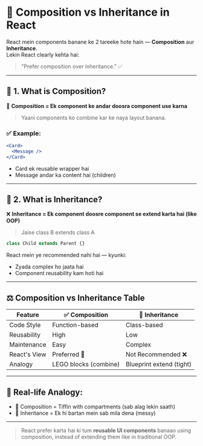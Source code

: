 # 🧱 Composition vs Inheritance in React

React mein components banane ke 2 tareeke hote hain — **Composition** aur **Inheritance**.  
Lekin React clearly kehta hai:  
> "Prefer composition over inheritance." ✅

---

## 🔶 1. What is Composition?

🧩 **Composition = Ek component ke andar doosra component use karna**

> Yaani components ko combine kar ke naya layout banana.

### ✅ Example:
```jsx
<Card>
  <Message />
</Card>
```

- Card ek reusable wrapper hai
- Message andar ka content hai (children)

---

## 🔷 2. What is Inheritance?

❌ **Inheritance = Ek component doosre component se extend karta hai (like OOP)**

> Jaise class B extends class A

```jsx
class Child extends Parent {}
```

React mein ye recommended nahi hai — kyunki:

- Zyada complex ho jaata hai
- Component reusability kam hoti hai

---

## ⚖️ Composition vs Inheritance Table

| Feature         | ✅ Composition         | 🚫 Inheritance            |
|-----------------|------------------------|---------------------------|
| Code Style      | Function-based         | Class-based               |
| Reusability     | High                   | Low                       |
| Maintenance     | Easy                   | Complex                   |
| React's View    | Preferred 💯           | Not Recommended ❌        |
| Analogy         | LEGO blocks (combine)  | Blueprint extend (tight) |

---

## 🤔 Real-life Analogy:

- 🧱 Composition = Tiffin with compartments (sab alag lekin saath)
- 🧬 Inheritance = Ek hi bartan mein sab mila dena (messy)

---

> React prefer karta hai ki tum **reusable UI components** banaao using composition, instead of extending them like in traditional OOP.

